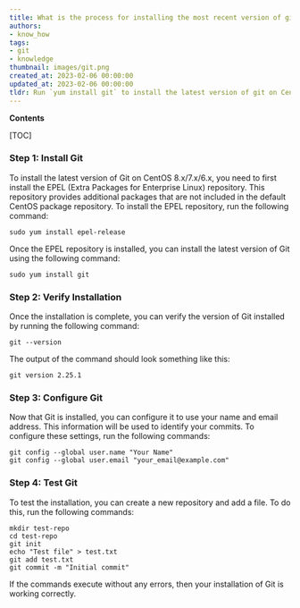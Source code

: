 ```yaml
---
title: What is the process for installing the most recent version of git on centos 8.x/7.x/6.x?
authors:
- know_how
tags:
- git
- knowledge
thumbnail: images/git.png
created_at: 2023-02-06 00:00:00
updated_at: 2023-02-06 00:00:00
tldr: Run `yum install git` to install the latest version of git on CentOS 8.x/7.x/6.x.
---
```


**Contents**

[TOC]

### Step 1: Install Git

To install the latest version of Git on CentOS 8.x/7.x/6.x, you need to first install the EPEL (Extra Packages for Enterprise Linux) repository. This repository provides additional packages that are not included in the default CentOS package repository. To install the EPEL repository, run the following command:

```
sudo yum install epel-release
```

Once the EPEL repository is installed, you can install the latest version of Git using the following command:

```
sudo yum install git
```

### Step 2: Verify Installation

Once the installation is complete, you can verify the version of Git installed by running the following command:

```
git --version
```

The output of the command should look something like this:

```
git version 2.25.1
```

### Step 3: Configure Git

Now that Git is installed, you can configure it to use your name and email address. This information will be used to identify your commits. To configure these settings, run the following commands:

```
git config --global user.name "Your Name"
git config --global user.email "your_email@example.com"
```

### Step 4: Test Git

To test the installation, you can create a new repository and add a file. To do this, run the following commands:

```
mkdir test-repo
cd test-repo
git init
echo "Test file" > test.txt
git add test.txt
git commit -m "Initial commit"
```

If the commands execute without any errors, then your installation of Git is working correctly.
